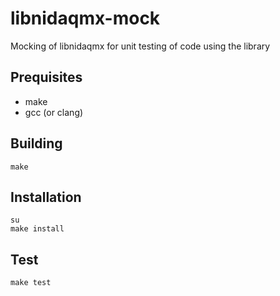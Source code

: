# libnidaqmx-mock

Mocking of libnidaqmx for unit testing of code using the library

## Prequisites

* make
* gcc (or clang)

## Building

```
make
```

## Installation

```
su
make install
```

## Test

```
make test
```
